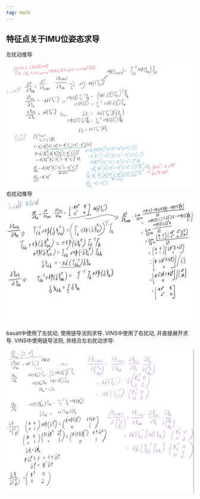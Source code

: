 ```yaml
---
tag: math
---
```

## 特征点关于IMU位姿态求导
左扰动推导
<div style="text-align:center">
<img src="rc/jacobian_left.png">
</div>
右扰动推导
<div style="text-align:center">
<img src="rc/jacobian_right.png">
</div>

basalt中使用了左扰动, 使用链导法则求导. VINS中使用了右扰动, 并直接展开求导.
VINS中使用链导法则, 并结合左右扰动求导:
<div style="text-align:center">
<img src="rc/vins_jacobian_using_basalt_deduce.png">
</div>